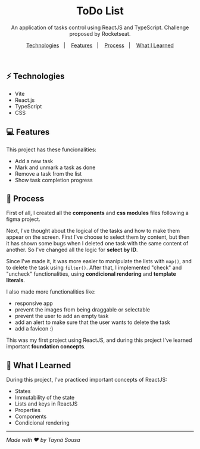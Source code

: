 <h1 align="center"> ToDo List </h1>

<p align="center">
An application of tasks control using ReactJS and TypeScript. Challenge proposed by Rocketseat.
</p>

<p align="center">
  <a href="#-technologies">Technologies</a>&nbsp;&nbsp;&nbsp;|&nbsp;&nbsp;&nbsp;
  <a href="#-features">Features</a>&nbsp;&nbsp;&nbsp;|&nbsp;&nbsp;&nbsp;
  <a href="#-process">Process</a>&nbsp;&nbsp;&nbsp;|&nbsp;&nbsp;&nbsp;
  <a href="#-what-i-learned">What I Learned</a>
</p>

<br>

## ⚡ Technologies

- Vite
- React.js
- TypeScript
- CSS

## 💻 Features

This project has these funcionalities:

- Add a new task
- Mark and unmark a task as done
- Remove a task from the list
- Show task completion progress


## 🚀 Process

First of all, I created all the **components** and **css modules** files following a figma project.

Next, I've thought about the logical of the tasks and how to make them appear on the screen. First I've choose to select them by content, but then it has shown some bugs when I deleted one task with the same content of another. So I've changed all the logic for **select by ID**.

Since I've made it, it was more easier to manipulate the lists with `map()`, and to delete the task using `filter()`. After that, I implemented "check" and "uncheck" functionalities, using **condicional rendering** and **template literals**.

I also made more functionalities like:
  - responsive app
  - prevent the images from being draggable or selectable
  - prevent the user to add an empty task
  - add an alert to make sure that the user wants to delete the task
  - add a favicon :)

This was my first project using ReactJS, and during this project I've learned important **foundation concepts**.

## 🔖 What I Learned

During this project, I've practiced important concepts of ReactJS:

- States
- Immutability of the state
- Lists and keys in ReactJS
- Properties
- Components
- Condicional rendering

---

*Made with ♥ by Tayná Sousa*
